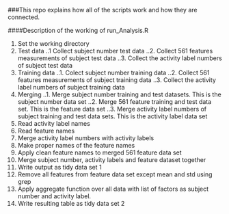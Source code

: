 ###This repo explains how all of the scripts work and how they are connected.

####Description of the working of run_Analysis.R

1. Set the working directory
2. Test data
..1 Collect subject number test data
..2. Collect 561 features measurements of subject test data
..3. Collect the activity label numbers of subject test data
3. Training data
..1. Colect subject number training data
..2. Collect 561 features measurements of subject training data
..3. Collect the activity label numbers of subject training data
4. Merging
..1. Merge subject number training and test datasets. This is the subject number data set
..2. Merge 561 feature training and test data set. This is the feature data set
..3. Merge activity label numbers of subject training and test data sets. This is the activity label data set
5. Read activity label names
6. Read feature names
7. Merge activity label numbers with activity labels
8. Make proper names of the feature names
9. Apply clean feature names to merged 561 feature data set
10. Merge subject number, activity labels and feature dataset together
11. Write output as tidy data set 1
12. Remove all features from feature data set except mean and std using grep
13. Apply aggregate function over all data with list of factors as subject number and activity label.
14. Write resulting table as tidy data set 2
 